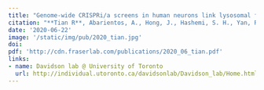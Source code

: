 ```yaml
---
title: "Genome-wide CRISPRi/a screens in human neurons link lysosomal failure to ferroptosis."
citation: "**Tian R**, Abarientos, A., Hong, J., Hashemi, S. H., Yan, R., Nalls, M. A., ... & Kampmann, M. *bioRxiv*. 2020."
date: '2020-06-22'
image: '/static/img/pub/2020_tian.jpg'
doi:
pdf: 'http://cdn.fraserlab.com/publications/2020_06_tian.pdf'
links:
- name: Davidson lab @ University of Toronto
  url: http://individual.utoronto.ca/davidsonlab/Davidson_lab/Home.html
---
```

